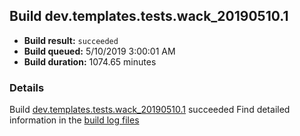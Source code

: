 ## Build dev.templates.tests.wack_20190510.1
- **Build result:** `succeeded`
- **Build queued:** 5/10/2019 3:00:01 AM
- **Build duration:** 1074.65 minutes
### Details
Build [dev.templates.tests.wack_20190510.1](https://winappstudio.visualstudio.com/web/build.aspx?pcguid=a4ef43be-68ce-4195-a619-079b4d9834c2&builduri=vstfs%3a%2f%2f%2fBuild%2fBuild%2f27930) succeeded
Find detailed information in the [build log files](https://uwpctdiags.blob.core.windows.net/buildlogs/dev.templates.tests.wack_20190510.1_logs.zip)
